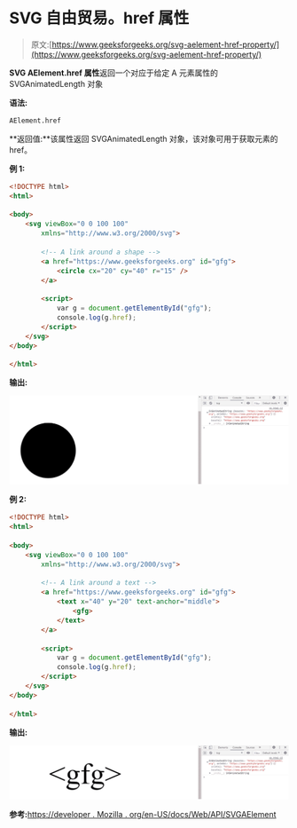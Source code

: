 # SVG 自由贸易。href 属性

> 原文:[https://www.geeksforgeeks.org/svg-aelement-href-property/](https://www.geeksforgeeks.org/svg-aelement-href-property/)

**SVG AElement.href 属性**返回一个对应于给定 A 元素属性的 SVGAnimatedLength 对象

**语法:**

```html
AElement.href
```

**返回值:**该属性返回 SVGAnimatedLength 对象，该对象可用于获取元素的 href。

**例 1:**

```html
<!DOCTYPE html>
<html>

<body>
    <svg viewBox="0 0 100 100" 
        xmlns="http://www.w3.org/2000/svg">

        <!-- A link around a shape -->
        <a href="https://www.geeksforgeeks.org" id="gfg">
            <circle cx="20" cy="40" r="15" />
        </a>

        <script>
            var g = document.getElementById("gfg");
            console.log(g.href);
        </script>
    </svg>
</body>

</html>
```

**输出:**

![](img/92dc29de26e04ed6f3a6f9cb6242bcd6.png)

**例 2:**

```html
<!DOCTYPE html>
<html>

<body>
    <svg viewBox="0 0 100 100" 
        xmlns="http://www.w3.org/2000/svg">

        <!-- A link around a text -->
        <a href="https://www.geeksforgeeks.org" id="gfg">
            <text x="40" y="20" text-anchor="middle">
                <gfg>
            </text>
        </a>

        <script>
            var g = document.getElementById("gfg");
            console.log(g.href);
        </script>
    </svg>
</body>

</html>
```

**输出:**

![](img/d6fb0e44afd67a46a2d5e2c957eb5815.png)

**参考:**[https://developer . Mozilla . org/en-US/docs/Web/API/SVGAElement](https://developer.mozilla.org/en-US/docs/Web/API/SVGAElement)